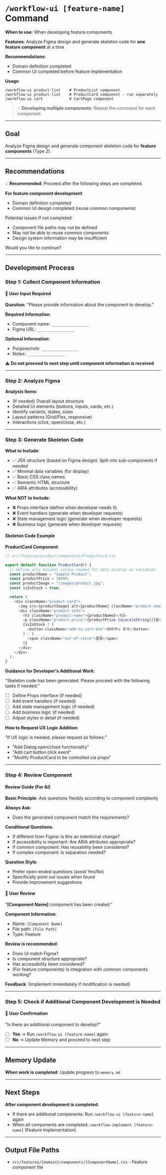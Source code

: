 # `/workflow-ui [feature-name]` Command

**When to use**: When developing feature components

**Features**: Analyze Figma design and generate skeleton code for **one feature component** at a time

**Recommendations**:

- Domain definition completed
- Common UI completed before feature implementation

**Usage**:

```
/workflow-ui product-list    # ProductList component
/workflow-ui product-list    # ProductCard component - run separately
/workflow-ui cart            # CartPage component
```

> 💡 **Developing multiple components**: Repeat the command for each component.

---

## Goal

Analyze Figma design and generate component skeleton code for **feature components** (Type 2).

---

## Recommendations

💡 **Recommended**: Proceed after the following steps are completed.

**For feature component development**:

- Domain definition completed
- Common UI design completed (reuse common components)

Potential issues if not completed:

- Component file paths may not be defined
- May not be able to reuse common components
- Design system information may be insufficient

Would you like to continue?

---

## Development Process

### Step 1: Collect Component Information

#### 🔔 User Input Required

**Question**: "Please provide information about the component to develop."

**Required Information**:

- Component name: `_________________`
- Figma URL: `_________________`

**Optional Information**:

- Purpose/role: `_________________`
- Notes: `_________________`

⚠️ **Do not proceed to next step until component information is received**

---

### Step 2: Analyze Figma

**Analysis Items**:

- (If needed) Overall layout structure
- Detailed UI elements (buttons, inputs, cards, etc.)
- Identify variants, states, sizes
- Layout patterns (Grid/Flex, responsive)
- Interactions (click, open/close, etc.)

---

### Step 3: Generate Skeleton Code

**What to Include**:

- ✅ JSX structure (based on Figma design): Split into sub-components if needed
- ✅ Minimal data variables (for display)
- ✅ Basic CSS class names
- ✅ Semantic HTML structure
- ✅ ARIA attributes (accessibility)

**What NOT to Include**:

- ❌ Props interface (define when developer needs it)
- ❌ Event handlers (generate when developer requests)
- ❌ State management logic (generate when developer requests)
- ❌ Business logic (generate when developer requests)

#### Skeleton Code Example

**ProductCard Component**:

```typescript
// src/features/product/components/ProductCard.tsx

export default function ProductCard() {
  // Define only minimal values needed for data display as variables
  const productName = "Sample Product";
  const productPrice = 10000;
  const productImage = "/images/product.jpg";
  const isInStock = true;

  return (
    <div className="product-card">
      <img src={productImage} alt={productName} className="product-image" />
      <div className="product-info">
        <h3 className="product-name">{productName}</h3>
        <p className="product-price">{productPrice.toLocaleString()}원</p>
        {isInStock ? (
          <button className="add-to-cart-btn">장바구니 추가</button>
        ) : (
          <span className="out-of-stock">품절</span>
        )}
      </div>
    </div>
  );
}
```

**Guidance for Developer's Additional Work**:

"Skeleton code has been generated. Please proceed with the following tasks if needed:"

- [ ] Define Props interface (if needed)
- [ ] Add event handlers (if needed)
- [ ] Add state management logic (if needed)
- [ ] Add business logic (if needed)
- [ ] Adjust styles in detail (if needed)

**How to Request UX Logic Addition**:

"If UX logic is needed, please request as follows:"

- "Add Dialog open/close functionality"
- "Add cart button click event"
- "Modify ProductCard to be controlled via props"

---

### Step 4: Review Component

#### Review Guide (For AI)

**Basic Principle**: Ask questions flexibly according to component complexity

**Always Ask**:

- Does the generated component match the requirements?

**Conditional Questions**:

- If different from Figma: Is this an intentional change?
- If accessibility is important: Are ARIA attributes appropriate?
- If common component: Has reusability been considered?
- If complex component: Is separation needed?

**Question Style**:

- Prefer open-ended questions (avoid Yes/No)
- Specifically point out issues when found
- Provide improvement suggestions

#### 🔔 User Review

"**[Component Name]** component has been created."

**Component Information**:

- Name: `[Component Name]`
- File path: `[File Path]`
- Type: Feature

**Review is recommended**:

- Does UI match Figma?
- Is component structure appropriate?
- Has accessibility been considered?
- (For feature components) Is integration with common components working?

**Feedback**: (Implement immediately if modification is needed)

---

### Step 5: Check if Additional Component Development is Needed

#### 🔔 User Confirmation

"Is there an additional component to develop?"

- [ ] **Yes** → Run `/workflow-ui [feature-name]` again
- [ ] **No** → Update Memory and proceed to next step

---

## Memory Update

**When work is completed**: Update progress to `memory.md`

---

## Next Steps

**After component development is completed**:

- If there are additional components: Run `/workflow-ui [feature-name]` again
- When all components are completed: `/workflow-implement [feature-name]` (Feature Implementation)

---

## Output File Paths

- `src/features/{domain}/components/[ComponentName].tsx` - Feature component file
